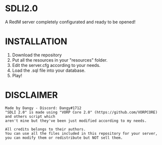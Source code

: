 # SDLI2.0
A RedM server completely configurated and ready to be opened!

# INSTALLATION
1. Download the repository
2. Put all the resources in your "resources" folder.
3. Edit the server.cfg according to your needs.
4. Load the .sql file into your database.
5. Play!

# DISCLAIMER
```
Made by Dangy - Discord: Dangy#1712
"SDLI 2.0" is made using "VORP Core 2.0" (https://github.com/VORPCORE) and others script which 
aren't mine but they've been just modified according to my needs.

All credits belongs to their authors.
You can use all the files included in this repository for your server, you can modify them or redistribute but NOT sell them.
```
